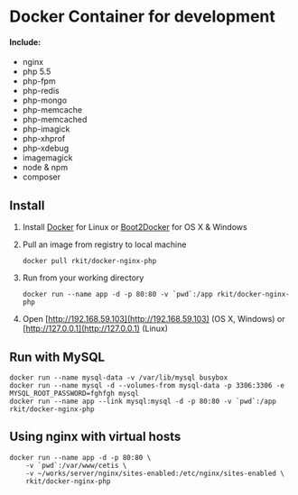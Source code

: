 Docker Container for development
========

#### Include:

- nginx
- php 5.5
- php-fpm
- php-redis
- php-mongo
- php-memcache
- php-memcached
- php-imagick
- php-xhprof
- php-xdebug
- imagemagick
- node & npm
- composer

## Install

1. Install [Docker](https://www.docker.com/) for Linux or [Boot2Docker](http://boot2docker.io/) for OS X & Windows

2. Pull an image from registry to local machine
   
   ```   
   docker pull rkit/docker-nginx-php
   ```

3. Run from your working directory 

   ```   
   docker run --name app -d -p 80:80 -v `pwd`:/app rkit/docker-nginx-php
   ```

4. Open [http://192.168.59.103](http://192.168.59.103) (OS X, Windows) or [http://127.0.0.1](http://127.0.0.1) (Linux)

## Run with MySQL

```
docker run --name mysql-data -v /var/lib/mysql busybox
docker run --name mysql -d --volumes-from mysql-data -p 3306:3306 -e MYSQL_ROOT_PASSWORD=fghfgh mysql
docker run --name app --link mysql:mysql -d -p 80:80 -v `pwd`:/app rkit/docker-nginx-php
```

## Using nginx with virtual hosts 

```
docker run --name app -d -p 80:80 \
    -v `pwd`:/var/www/cetis \
    -v ~/works/server/nginx/sites-enabled:/etc/nginx/sites-enabled \
    rkit/docker-nginx-php
```
